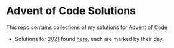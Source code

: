 # Advent of Code Solutions
This repo contains collections of my solutions for [Advent of Code](https://adventofcode.com)

* Solutions for [2021](https://adventofcode.com/2021) found [here](https://github.com/chuanfuyap/adventcode/tree/main/2021), each are marked by their day.  
